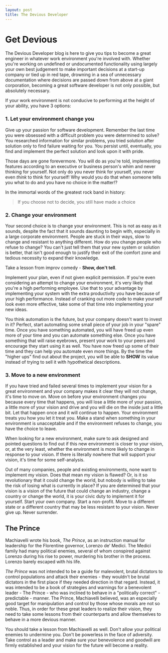 ```yaml
---
layout: post
title: The Devious Developer
---
```


# Get Devious

The Devious Developer blog is here to give you tips to become a great engineer in whatever work environment you're involved with.  Whether you're working on undefined or undocumented functionality using largely your own best judgement to make important decisions at a start-up company or tied up in red tape, drowning in a sea of unnecessary documentation where decisions are passed down from above at a giant corporation, becoming a great software developer is not only possible, but absolutely necessary.

If your work environment is not conducive to performing at the height of your ability, you have 3 options:

### 1. Let your environment change you

Give up your passion for software development.  Remember the last time you were obsessed with a difficult problem you were determined to solve?  You researched information for similar problems, you tried solution after solution only to find failure waiting for you.  You persist until, eventually, you find and implement the perfect solution and look upon it with pride.

Those days are gone forevermore.  You will do as you're told, implementing features according to an executive or business person's whim and never thinking for yourself.  Not only do you never think for yourself, you never even *think* to think for yourself!  Why would you do that when someone tells you what to do and you have no choice in the matter!?

In the immortal words of the greatest rock band in history:

> If you choose not to decide, you still have made a choice

### 2. Change your environment

Your second choice is to change your environment.  This is not as easy as it sounds, despite the fact that it sounds daunting to begin with, especially in a large corporate environment.  People are stuck in their ways, slow to change and resistant to anything different.  How do you change people who refuse to change?  You can't just tell them that your new system or solution is better, that isn't good enough to justify their exit of the comfort zone and tedious necessity to expand their knowledge.

Take a lesson from improv comedy - **Show, don't tell**.

Implement your plan, even if not given explicit permission.  If you're even considering an attempt to change your environment, it's very likely that you're a high performing employee.  Use that to your advantage by implementing your system with the extra productivity you have because of your high performance.  Instead of cranking out more code to make yourself look even more effective, take some of that time into implementing your new ideas.

You think automation is the future, but your company doesn't want to invest in it?  Perfect, start automating some small piece of your job in your "spare" time.  Once you have something automated, you will have freed up even more of your time and you can automate something else.  Once you have something that will raise eyebrows, present your work to your peers and encourage they start using it as well.  You have now freed up some of their time and they can help you automate even more things.  By the time the "higher ups" find out about the project, you will be able to **SHOW** its value instead of trying to sell it with hypothetical descriptions.

### 3. Move to a new environment

If you have tried and failed several times to implement your vision for a great environment and your company makes it clear they will not change, it's time to move on.  Move on before your environment changes you because every time that happens, you will lose a little more of your passion, a little more of your vision and drive and you will die on the inside just a little bit.  Let that happen once and it will continue to happen.  Your environment treats you how you let it treat you.  Make a stand when something in your environment is unacceptable and if the environment refuses to change, you have the choice to leave.

When looking for a new environment, make sure to ask designed and pointed questions to find out if this new environment is closer to your vision, or, at the very least, whether the environment is more likely to change in response to your vision.  If there is literally nowhere that will support your vision, it's time for some self-analysis.

Out of many companies, people and existing environments, none want to implement my vision.  Does that mean my vision is flawed?  Or, is it so revolutionary that it could change the world, but nobody is willing to take the risk of losing what is currently in place?  If you are determined that your vision is a vision of the future that could change an industry, change a country or change the world, it is your civic duty to implement it for yourself.  Start your own company.  Start a non-profit.  Move to a different state or a different country that may be less resistant to your vision.  Never give up.  Never surrender.

## The Prince

Machiavelli wrote his book, _The Prince_, as an instruction manual for leadership for the Florentine governor, Lorenzo de’ Medici.  The Medici family had many political enemies, several of whom conspired against Lorenzo during his rise to power, murdering his brother in the process.  Lorenzo barely escaped with his life.

_The Prince_ was not intended to be a guide for malevolent, brutal dictators to control populations and attack their enemies - they wouldn't be brutal dictators in the first place if they needed direction in that regard.  Instead, it was intended to be a book of strategies and warnings for a benevolent leader - The Prince - who was inclined to behave in a "politically correct" - predictable - manner.  The Prince, Machiavelli believed, was an especially good target for manipulation and control by those whose morals are not so noble.  Thus, in order for these great leaders to realize their vision, they need to take some lessons from their counterparts and allow themselves to behave in a more devious manner.

You should take a lesson from Machiavelli as well.  Don't allow your political enemies to undermine you.  Don't be powerless in the face of adversity.  Take control as a leader and make sure your benevolence and goodwill are firmly established and your vision for the future will become a reality.


